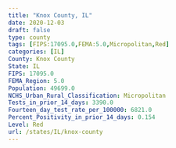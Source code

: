 ```yaml
---
title: "Knox County, IL"
date: 2020-12-03
draft: false
type: county
tags: [FIPS:17095.0,FEMA:5.0,Micropolitan,Red]
categories: [IL]
County: Knox County
State: IL
FIPS: 17095.0
FEMA_Region: 5.0
Population: 49699.0
NCHS_Urban_Rural_Classification: Micropolitan
Tests_in_prior_14_days: 3390.0
Fourteen_day_test_rate_per_100000: 6821.0
Percent_Positivity_in_prior_14_days: 0.154
Level: Red
url: /states/IL/knox-county
---
```



